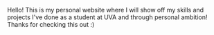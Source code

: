 Hello! This is my personal website where I will show off my skills and projects I've done as a student at UVA and through personal ambition! Thanks for checking this out :)
